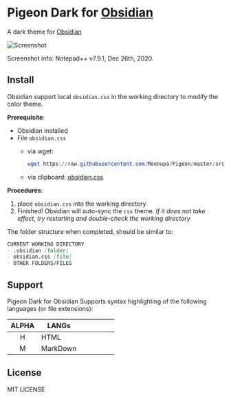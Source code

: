 # Pigeon Dark for [Obsidian](TODO:AppWebsite)

A dark theme for [Obsidian](TODO:AppWebsite)

![Screenshot](./screenshot.pngTODO:AddDemoPNG)
<caption>Screenshot info: Notepad++ v7.9.1, Dec 26th, 2020.</caption>

## Install

Obsidian support local `obsidian.css` in the working directory to modify the color theme.

**Prerequisite**:

- Obsidian installed
- File `obsidian.css`
  - via wget:  

    ```powershell
    wget https://raw.githubusercontent.com/Moenupa/Pigeon/master/src/Pigeon_Dark/obsidian/obsidian.css
    ```  

  - via clipboard: [obsidian.css](./obsidian.css)

**Procedures**:

1. place `obsidian.css` into the working directory
1. Finished! Obsidian will auto-sync the `css` theme. *If it does not take effect, try restarting and double-check the working directory*

The folder structure when completed, should be similar to:

```markdown
CURRENT WORKING DIRECTORY
- .obsidian [folder]
- obsidian.css [file]
- OTHER FOLDERS/FILES
```

## Support

Pigeon Dark for Obsidian Supports syntax highlighting of the following languages (or file extensions):

|ALPHA|LANGs|   |   |   |   |   |
|:---:|---|---|---|---|---|---|
|  H  | HTML
|  M  | MarkDown

## License

MIT LICENSE
